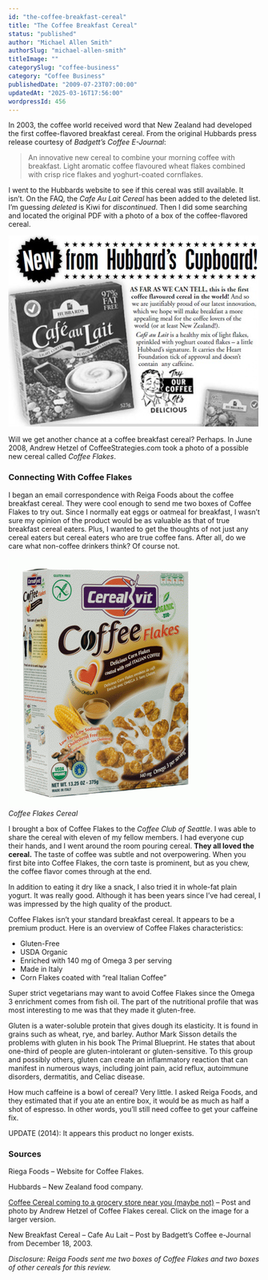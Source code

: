 ```yaml
---
id: "the-coffee-breakfast-cereal"
title: "The Coffee Breakfast Cereal"
status: "published"
author: "Michael Allen Smith"
authorSlug: "michael-allen-smith"
titleImage: ""
categorySlug: "coffee-business"
category: "Coffee Business"
publishedDate: "2009-07-23T07:00:00"
updatedAt: "2025-03-16T17:56:00"
wordpressId: 456
---
```


In 2003, the coffee world received word that New Zealand had developed the first coffee-flavored breakfast cereal. From the original Hubbards press release courtesy of _Badgett’s Coffee E-Journal_:

> An innovative new cereal to combine your morning coffee with breakfast. Light aromatic coffee flavoured wheat flakes combined with crisp rice flakes and yoghurt-coated cornflakes.

I went to the Hubbards website to see if this cereal was still available. It isn’t. On the FAQ, the _Cafe Au Lait Cereal_ has been added to the deleted list. I’m guessing _deleted_ is Kiwi for _discontinued_. Then I did some searching and located the original PDF with a photo of a box of the coffee-flavored cereal.

![coffee cereal](coffee-cereal-500x3821.jpg)

Will we get another chance at a coffee breakfast cereal? Perhaps. In June 2008, Andrew Hetzel of CoffeeStrategies.com took a photo of a possible new cereal called _Coffee Flakes_.

### Connecting With Coffee Flakes

I began an email correspondence with Reiga Foods about the coffee breakfast cereal. They were cool enough to send me two boxes of Coffee Flakes to try out. Since I normally eat eggs or oatmeal for breakfast, I wasn’t sure my opinion of the product would be as valuable as that of true breakfast cereal eaters. Plus, I wanted to get the thoughts of not just any cereal eaters but cereal eaters who are true coffee fans. After all, do we care what non-coffee drinkers think? Of course not.

![Coffee Flakes Cereal](coffee-flakes-397x500.gif)  
_Coffee Flakes Cereal_

I brought a box of Coffee Flakes to the _Coffee Club of Seattle_. I was able to share the cereal with eleven of my fellow members. I had everyone cup their hands, and I went around the room pouring cereal. **They all loved the cereal.** The taste of coffee was subtle and not overpowering. When you first bite into Coffee Flakes, the corn taste is prominent, but as you chew, the coffee flavor comes through at the end.

In addition to eating it dry like a snack, I also tried it in whole-fat plain yogurt. It was really good. Although it has been years since I’ve had cereal, I was impressed by the high quality of the product.

Coffee Flakes isn’t your standard breakfast cereal. It appears to be a premium product. Here is an overview of Coffee Flakes characteristics:

- Gluten-Free
- USDA Organic
- Enriched with 140 mg of Omega 3 per serving
- Made in Italy
- Corn Flakes coated with “real Italian Coffee”

Super strict vegetarians may want to avoid Coffee Flakes since the Omega 3 enrichment comes from fish oil. The part of the nutritional profile that was most interesting to me was that they made it gluten-free.

Gluten is a water-soluble protein that gives dough its elasticity. It is found in grains such as wheat, rye, and barley. Author Mark Sisson details the problems with gluten in his book The Primal Blueprint. He states that about one-third of people are gluten-intolerant or gluten-sensitive. To this group and possibly others, gluten can create an inflammatory reaction that can manifest in numerous ways, including joint pain, acid reflux, autoimmune disorders, dermatitis, and Celiac disease.

How much caffeine is a bowl of cereal? Very little. I asked Reiga Foods, and they estimated that if you ate an entire box, it would be as much as half a shot of espresso. In other words, you’ll still need coffee to get your caffeine fix.

UPDATE (2014): It appears this product no longer exists.

### Sources

Riega Foods – Website for Coffee Flakes.

Hubbards – New Zealand food company.

[Coffee Cereal coming to a grocery store near you (maybe not)](https://www.coffeestrategies.com/2008/06/30/coffee-cereal-coming-to-a-grocery-store-near-you-maybe-not/) – Post and photo by Andrew Hetzel of Coffee Flakes cereal. Click on the image for a larger version.

New Breakfast Cereal – Cafe Au Lait – Post by Badgett’s Coffee e-Journal from December 18, 2003.

_Disclosure: Reiga Foods sent me two boxes of Coffee Flakes and two boxes of other cereals for this review._
